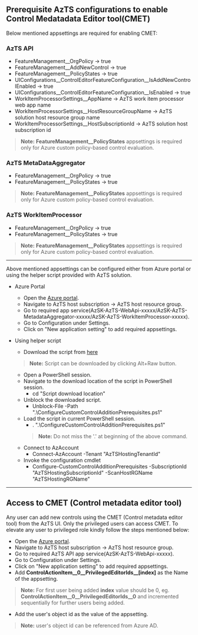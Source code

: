 ## Prerequisite AzTS configurations to enable Control Medatadata Editor tool(CMET)
Below mentioned appsettings are required for enabling CMET:

### AzTS API

- FeatureManagement__OrgPolicy -> true
- FeatureManagement__AddNewControl -> true
- FeatureManagement__PolicyStates -> true
- UIConfigurations__ControlEditorFeatureConfiguration__IsAddNewControlEnabled -> true
- UIConfigurations__ControlEditorFeatureConfiguration__IsEnabled -> true
- WorkItemProcessorSettings__AppName -> AzTS work item processor web app name
- WorkItemProcessorSettings__HostResourceGroupName -> AzTS solution host resource group name
- WorkItemProcessorSettings__HostSubscriptionId -> AzTS solution host subscription id

> **Note:** **FeatureManagement__PolicyStates** appsettings is required only for Azure custom policy-based control evaluation.

### AzTS MetaDataAggregator

- FeatureManagement__OrgPolicy -> true
- FeatureManagement__PolicyStates -> true

> **Note:** **FeatureManagement__PolicyStates** appsettings is required only for Azure custom policy-based control evaluation.

### AzTS WorkItemProcessor

- FeatureManagement__OrgPolicy -> true
- FeatureManagement__PolicyStates -> true

> **Note:** **FeatureManagement__PolicyStates** appsettings is required only for Azure custom policy-based control evaluation.
-----
Above mentioned appsettings can be configured either from Azure portal or using the helper script provided with AzTS solution.

- Azure Portal
  - Open the [Azure portal](https://portal.azure.com/).
  - Navigate to AzTS host subscription -> AzTS host resource group.
  - Go to required app service(AzSK-AzTS-WebApi-xxxxx/AzSK-AzTS-MetadataAggregator-xxxxx/AzSK-AzTS-WorkItemProcessor-xxxxx).
  - Go to Configuration under Settings.
  - Click on "New application setting" to add required appsettings.

- Using helper script
  - Download the script from [here](./Scripts/ConfigureCustomControlAdditionPrerequisites.ps1)
  > **Note:** Script can be downloaded by clicking Alt+Raw button.
  - Open a PowerShell session.
  - Navigate to the download location of the script in PowerShell session.
    - cd "Script download location"
  - Unblock the downloaded script.
    - Unblock-File -Path ".\ConfigureCustomControlAdditionPrerequisites.ps1"
  - Load the script in current PowerShell session.
    - . ".\ConfigureCustomControlAdditionPrerequisites.ps1"
    > **Note:** Do not miss the '.' at beginning of the above command.
  - Connect to AzAccount
    - Connect-AzAccount -Tenant "AzTSHostingTenantId"
  - Invoke the configuration cmdlet
    - Configure-CustomControlAdditionPrerequisites -SubscriptionId "AzTSHostingSubscriptionId" -ScanHostRGName "AzTSHostingRGName"

-----
## Access to CMET (Control metadata editor tool)

Any user can add new controls using the CMET (Control metadata editor tool) from the AzTS UI. Only the privileged users can access CMET. To elevate any user to privileged role kindly follow the steps mentioned below:

- Open the [Azure portal](https://portal.azure.com/).
- Navigate to AzTS host subscription -> AzTS host resource group.
- Go to required AzTS API app service(AzSK-AzTS-WebApi-xxxxx).
- Go to Configuration under Settings.
- Click on "New application setting" to add required appsettings.
- Add **ControlActionItem__0__PrivilegedEditorIds__[index]** as the Name of the appsetting.
> **Note:** For first user being added **index** value should be 0, eg. **ControlActionItem__0__PrivilegedEditorIds__0** and incremented sequentially for further users being added.
- Add the user's object id as the value of the appsetting.
> **Note:** user's object id can be referenced from Azure AD.
